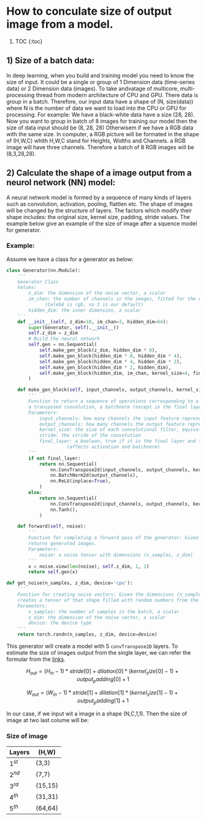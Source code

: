# How to conculate size of output image from a model.
1. TOC
{:toc}
## 1) Size of a batch data: 
In deep learning, when you build and training model you need to know the size of input. It could be a single or group of 1 Dimension data (time-series data) or 2 Dimension data (images).
To take andvatage of multicore, multi-processing thread from modern architecture of CPU and GPU. There data is group in a batch. Therefore, our input data have a shape of 
(N, size(data)) where N is the number of data we want to load into the CPU or GPU for processing. 
For example:
We have a black-white data have a size (28, 28). Now you want to group in batch of 8 images for training our model then the size of data input should be (8, 28, 28)
Otherwisem if we have a RGB data with the same size. In computer, a RGB picture will be formated in the shape of (H,W,C) whith H,W,C stand for Heights, Widths and Channels. a RGB image will have
three channels. Therefore a batch of 8 RGB images will be (8,3,28,28).

## 2) Calculate the shape of a image output from a neurol network (NN) model:

A neural network model is formed by a sequence of many kinds of layers such as convolution, activation, pooling, flattlen etc. The shape of images will be changed by the structure of layers.
The factors which modify their shape includes: the original size, kernel size, padding, stride values. 
The example below give an example of the size of image after a squence model for generator.

### Example: 
Assume we have a class for a generator as below:
```python
class Generator(nn.Module):
    '''
    Generator Class
    Values:
        z_dim: the dimension of the noise vector, a scalar
        im_chan: the number of channels in the images, fitted for the dataset used, a scalar
              (CelebA is rgb, so 3 is our default)
        hidden_dim: the inner dimension, a scalar
    '''
    def __init__(self, z_dim=10, im_chan=3, hidden_dim=64):
        super(Generator, self).__init__()
        self.z_dim = z_dim
        # Build the neural network
        self.gen = nn.Sequential(
            self.make_gen_block(z_dim, hidden_dim * 8),
            self.make_gen_block(hidden_dim * 8, hidden_dim * 4),
            self.make_gen_block(hidden_dim * 4, hidden_dim * 2),
            self.make_gen_block(hidden_dim * 2, hidden_dim),
            self.make_gen_block(hidden_dim, im_chan, kernel_size=4, final_layer=True),
        )

    def make_gen_block(self, input_channels, output_channels, kernel_size=3, stride=2, final_layer=False):
        '''
        Function to return a sequence of operations corresponding to a generator block of DCGAN;
        a transposed convolution, a batchnorm (except in the final layer), and an activation.
        Parameters:
            input_channels: how many channels the input feature representation has
            output_channels: how many channels the output feature representation should have
            kernel_size: the size of each convolutional filter, equivalent to (kernel_size, kernel_size)
            stride: the stride of the convolution
            final_layer: a boolean, true if it is the final layer and false otherwise 
                      (affects activation and batchnorm)
        '''
        if not final_layer:
            return nn.Sequential(
                nn.ConvTranspose2d(input_channels, output_channels, kernel_size, stride),
                nn.BatchNorm2d(output_channels),
                nn.ReLU(inplace=True),
            )
        else:
            return nn.Sequential(
                nn.ConvTranspose2d(input_channels, output_channels, kernel_size, stride),
                nn.Tanh(),
            )

    def forward(self, noise):
        '''
        Function for completing a forward pass of the generator: Given a noise tensor, 
        returns generated images.
        Parameters:
            noise: a noise tensor with dimensions (n_samples, z_dim)
        '''
        x = noise.view(len(noise), self.z_dim, 1, 1)
        return self.gen(x)

def get_noise(n_samples, z_dim, device='cpu'):
    '''
    Function for creating noise vectors: Given the dimensions (n_samples, z_dim)
    creates a tensor of that shape filled with random numbers from the normal distribution.
    Parameters:
        n_samples: the number of samples in the batch, a scalar
        z_dim: the dimension of the noise vector, a scalar
        device: the device type
    '''
    return torch.randn(n_samples, z_dim, device=device)
   ```
   This generator will create a model with 5 `convTranspose2D` layers. 
To estimate the size of images output from the single layer, we can refer the formular from the [links](https://pytorch.org/docs/stable/generated/torch.nn.ConvTranspose2d.html).

```math
H_{out}=(H_{in}-1)*stride[0]+dilation[0]*(kernel_size[0]-1)+output_padding[0]+1
```

```math
W_{out}=(W_{in}-1)*stride[1]+dilation[1]*(kernel_size[1]-1)+output_padding[1]+1
```

In our case, if we input wit a image in a shape (N,C,1,1). Then the size of image at two last colume will be:

### Size of image

| Layers | (H,W) |
|-|-|
| $1^{st}$ | (3,3)|
| $2^{nd}$ | (7,7)|
| $3^{rd}$ | (15,15)|
| $4^{th}$ | (31,31)|
| $5^{th}$ | (64,64)|

